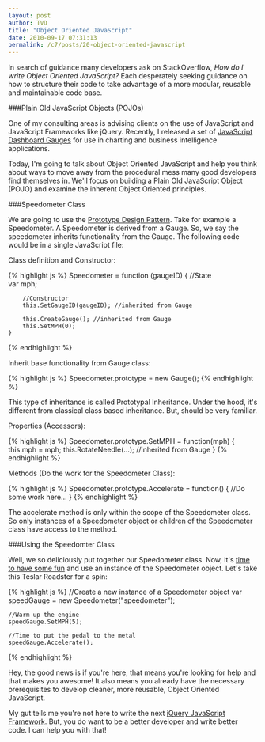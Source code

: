 ```yaml
---
layout: post
author: TVD
title: "Object Oriented JavaScript"
date: 2010-09-17 07:31:13
permalink: /c7/posts/20-object-oriented-javascript
---
```


In search of guidance many developers ask on StackOverflow, *How do I write Object Oriented JavaScript?* Each desperately seeking guidance on how to structure their code to take advantage of a more modular, reusable and maintainable code base.


###Plain Old JavaScript Objects (POJOs)

One of my consulting areas is advising clients on the use of JavaScript and JavaScript Frameworks like jQuery. Recently, I released a set of [JavaScript Dashboard Gauges][1] for use in charting and business intelligence applications.

Today, I'm going to talk about Object Oriented JavaScript and help you think about ways to move away from the procedural mess many good developers find themselves in. We'll focus on building a Plain Old JavaScript Object (POJO) and examine the inherent Object Oriented principles.

###Speedometer Class

We are going to use the [Prototype Design Pattern][2]. Take for example a Speedometer. A Speedometer is derived from a Gauge. So, we say the speedometer inherits functionality from the Gauge. The following code would be in a single JavaScript file:

Class definition and Constructor:

{% highlight js %}
    Speedometer = function (gaugeID) {
        //State  
        var mph;

        //Constructor
        this.SetGaugeID(gaugeID); //inherited from Gauge
    
        this.CreateGauge(); //inherited from Gauge
        this.SetMPH(0);
    }
{% endhighlight %}

Inherit base functionality from Gauge class:

{% highlight js %}
    Speedometer.prototype = new Gauge();
{% endhighlight %}

This type of inheritance is called Prototypal Inheritance. Under the hood, it's different from classical class based inheritance. But, should be very familiar.

Properties (Accessors):

{% highlight js %}
    Speedometer.prototype.SetMPH = function(mph) {
        this.mph = mph;
        this.RotateNeedle(...); //inherited from Gauge
    }
{% endhighlight %}

Methods (Do the work for the Speedometer Class):

{% highlight js %}
    Speedometer.prototype.Accelerate = function() {
        //Do some work here...
    }
{% endhighlight %}

The accelerate method is only within the scope of the Speedometer class. So only instances of a Speedometer object or children of the Speedometer class have access to the method.

###Using the Speedomter Class

Well, we so deliciously put together our Speedometer class. Now, it's [time to have some fun][3] and use an instance of the Speedometer object. Let's take this Teslar Roadster for a spin:

{% highlight js %}
    //Create a new instance of a Speedometer object
    var speedGauge = new Speedometer("speedometer");
    
    //Warm up the engine
    speedGauge.SetMPH(5);
    
    //Time to put the pedal to the metal
    speedGauge.Accelerate();
{% endhighlight %}

Hey, the good news is if you're here, that means you're looking for help and that makes you awesome! It also means you already have the necessary prerequisites to develop cleaner, more reusable, Object Oriented JavaScript.

My gut tells me you're not here to write the next [jQuery JavaScript Framework][4]. But, you do want to be a better developer and write better code. I can help you with that!


  [1]: http://techoctave.com/c7/posts/17-jquery-dashboard-gauges-using-raphael-xhtml-and-css
  [2]: http://en.wikipedia.org/wiki/Prototype_pattern
  [3]: http://techoctave.com/c7/posts/1-hello-world
  [4]: http://jquery.com/
